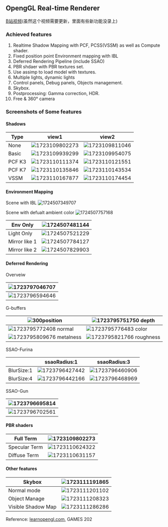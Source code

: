 ## OpengGL  Real-time Renderer

[B站视频](https://www.bilibili.com/video/BV1MyY4eeEVc/)(虽然这个视频需要更新，里面有些新功能没录上)

### Achieved features

1. Realtime Shadow Mapping with PCF, PCSS(VSSM) as well as Compute shader.
2. Fixed position point Environment mapping with IBL
3. Deferred Rendering Pipeline (include SSAO)
4. PBR shdaer with PBR textures set.
5. Use assimp to load model with textures.
6. Multiple lights, dynamic lights
7. Control panels, Debug panels, Objects management.
8. Skybox.
9. Postprocessing: Gamma correction, HDR.
10. Free & 360° camera

### Screenshots of Some features

#### Shadows

| Type   | view1                                             | view2                                             |
| ------ | ------------------------------------------------- | ------------------------------------------------- |
| None   | ![1723109802273](images/README/1723109802273.png) | ![1723109811046](images/README/1723109811046.png) |
| Basic  | ![1723109939299](images/README/1723109939299.png) | ![1723109954075](images/README/1723109954075.png) |
| PCF K3 | ![1723110111374](images/README/1723110111374.png) | ![1723110121551](images/README/1723110121551.png) |
| PCF K7 | ![1723110135846](images/README/1723110135846.png) | ![1723110143534](images/README/1723110143534.png) |
| VSSM   | ![1723110167877](images/README/1723110167877.png) | ![1723110174454](images/README/1723110174454.png) |

#### Environment Mapping

Scene with IBL
![1724507349707](images/README/1724507349707.png)

Scene with defualt ambient color
![1724507757168](images/README/1724507757168.png)

| Env Only | ![1724507481144](images/README/1724507481144.png) |
| -------------- | ------------------------------------------------- |
| Light Only     | ![1724507521229](images/README/1724507521229.png) |
|  Mirror like 1             |       ![1724507784127](images/README/1724507784127.png)                                            |
|        Mirror like 2        |                ![1724507829903](images/README/1724507829903.png)                                   |

#### Deferred Rendering

Overveiw

| ![1723797046707](images/README/1723797046707.png) |
| ------------------------------------------------- |
| ![1723796594646](images/README/1723796594646.png) |

G-buffers

| ![300](images/README/1723795608339.png)position              | ![1723795751750](images/README/1723795751750.png)  depth    |
| ------------------------------------------------------------ | ----------------------------------------------------------- |
| ![1723795772408](images/README/1723795772408.png)  normal    | ![1723795776483](images/README/1723795776483.png)  color    |
| ![1723795809676](images/README/1723795809676.png)  metalness | ![1723795821766](images/README/1723795821766.png) roughness |

SSAO-Furina

|            | ssaoRadius:1                                      | ssaoRadius:3                                      |
| ---------- | ------------------------------------------------- | ------------------------------------------------- |
| BlurSize:1 | ![1723796427442](images/README/1723796427442.png) | ![1723796460906](images/README/1723796460906.png) |
| BlurSize:4 | ![1723796442166](images/README/1723796442166.png) | ![1723796468969](images/README/1723796468969.png) |

SSAO-Gun

| ![1723796695814](images/README/1723796695814.png) |
| ------------------------------------------------- |
| ![1723796702561](images/README/1723796702561.png) |

#### PBR shaders

| Full Term     | ![1723109802273](images/README/1723110510582.png) |
| ------------- | ------------------------------------------------- |
| Specular Term | ![1723110624322](images/README/1723110624322.png) |
| Diffuse Term  | ![1723110631157](images/README/1723110631157.png) |

#### Other features

| Skybox             | ![1723111191865](images/README/1723111191865.png) |
| ------------------ | ------------------------------------------------- |
| Normal mode        | ![1723111201102](images/README/1723111201102.png) |
| Object Manage      | ![1723111208323](images/README/1723111208323.png) |
| Visible Shadow Map | ![1723111286286](images/README/1723111286286.png) |

Reference: [learnopengl.com](learnopengl.com), GAMES 202


